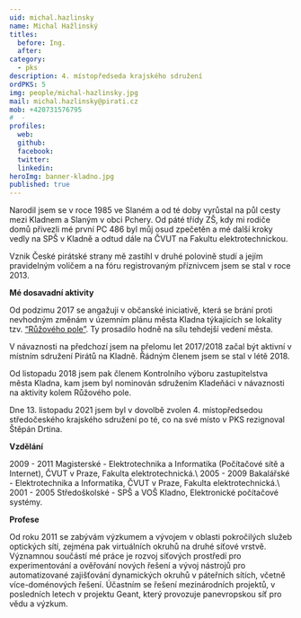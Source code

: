 ```yaml
---
uid: michal.hazlinsky
name: Michal Hažlinský
titles:
  before: Ing.
  after: 
category:
  - pks
description: 4. místopředseda krajského sdružení
ordPKS: 5
img: people/michal-hazlinsky.jpg
mail: michal.hazlinsky@pirati.cz
mob: +420731576795
#  - 
profiles:
  web: 
  github:
  facebook:
  twitter:
  linkedin:
heroImg: banner-kladno.jpg
published: true
---
```


Narodil jsem se v roce 1985 ve Slaném a od té doby vyrůstal na půl cesty mezi Kladnem a Slaným v obci Pchery. Od páté třídy ZŠ, kdy mi rodiče domů přivezli mé první PC 486 byl můj osud zpečetěn a mé další kroky vedly na SPŠ v Kladně a odtud dále na ČVUT na Fakultu elektrotechnickou.

Vznik České pirátské strany mě zastihl v druhé polovině studí a jejím pravidelným voličem a na fóru registrovaným příznivcem jsem se stal v roce 2013. 

**Mé dosavadní aktivity**

Od podzimu 2017 se angažuji v občanské iniciativě, která se brání proti nevhodným změnám v územním plánu města Kladna týkajících se lokality tzv. [“Růžového pole”](https://www.facebook.com/ruzovepolereferendum/). Ty prosadilo hodně na sílu tehdejší vedení města. 

V návaznosti na předchozí jsem na přelomu let 2017/2018 začal být aktivní v místním sdružení Pirátů na Kladně. Řádným členem jsem se stal v létě 2018.

Od listopadu 2018 jsem pak členem Kontrolního výboru zastupitelstva města Kladna, kam jsem byl nominován sdružením Kladeňáci v návaznosti na aktivity kolem Růžového pole.  

Dne 13. listopadu 2021 jsem byl v dovolbě zvolen 4. místopředsedou středočeského krajského sdružení po té, co na své místo v PKS rezignoval Štěpán Drtina.

**Vzdělání**

2009 - 2011 Magisterské - Elektrotechnika a Informatika (Počítačové sítě a Internet), ČVUT v Praze, Fakulta elektrotechnická.\\
2005 - 2009 Bakalářské - Elektrotechnika a Informatika, ČVUT v Praze, Fakulta elektrotechnická.\\
2001 - 2005 Středoškolské - SPŠ a VOŠ Kladno, Elektronické počítačové systémy.

**Profese**

Od roku 2011 se zabývám výzkumem a vývojem v oblasti pokročilých služeb optických sítí, zejména pak virtuálních okruhů na druhé síťové vrstvě. Významnou součástí mé práce je rozvoj síťových prostředí pro experimentování a ověřování nových řešení a vývoj nástrojů pro automatizované zajišťování dynamických okruhů v páteřních sítích, včetně více-doménových řešení.
Účastním se řešení mezinárodních projektů, v posledních letech v projektu Geant, který provozuje panevropskou síť pro vědu a výzkum.
